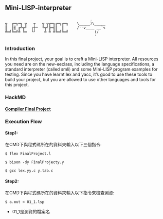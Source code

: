 ## Mini-LISP-interpreter

```
                                       .  
╦  ╔═╗═╗ ╦   ┬   ╦ ╦╔═╗╔═╗╔═╗    \_____)\_____  
║  ║╣ ╔╩╦╝  ┌┼─  ╚╦╝╠═╣║  ║      /--v____ __`<  
╩═╝╚═╝╩ ╚═  └┘    ╩ ╩ ╩╚═╝╚═╝            )/    
                                         '       
```

### Introduction
In this final project, your goal is to craft a Mini-LISP interpreter. All resources you need are on the new-eeclass, including the language specifications, a standard interpreter (called smli) and some Mini-LISP program examples for testing. Since you have learnt lex and yacc, it’s good to use these tools to build your project, but you are allowed to use other languages and tools for this project.

### HackMD
#### [Compiler Final Project](https://hackmd.io/XthPcj50RNixLm39gmeO7w)

### Execution Flow
#### Step1:
在CMD下與程式碼所在的資料夾輸入以下三個指令:

```
$ flex FinalProject.l
```

```
$ bison -dy FinalProjecty.y
```

```
$ gcc lex.yy.c y.tab.c
```

#### Step2:
在CMD下與程式碼所在的資料夾輸入以下指令來檢查測資:

```
$ a.out < 01_1.lsp
```

- 01_1是測資的檔案名
